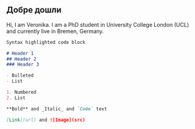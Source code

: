 ## Добре дошли

Hi, I am Veronika. I am a PhD student in University College London (UCL) and currently live in Bremen, Germany. 

```markdown
Syntax highlighted code block

# Header 1
## Header 2
### Header 3

- Bulleted
- List

1. Numbered
2. List

**Bold** and _Italic_ and `Code` text

[Link](url) and ![Image](src)
```
